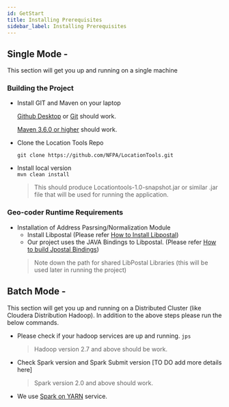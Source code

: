 ```yaml
---
id: GetStart
title: Installing Prerequisites
sidebar_label: Installing Prerequisites
---
```


## Single Mode - 
This section will get you up and running on a single machine

### Building the Project
- Install GIT and Maven on your laptop 
  
  [Github Desktop](https://desktop.github.com/) or [Git](https://git-scm.com/book/en/v2/Getting-Started-Installing-Git) should work. 
  
  [Maven 3.6.0 or higher](https://maven.apache.org/install.html) should work.
- Clone the Location Tools Repo	
  
  ```git clone https://github.com/NFPA/LocationTools.git```
- Install local version  
  ```mvn clean install``` 
  > This should produce Locationtools-1.0-snapshot.jar or similar .jar file that will be used for running the application.

### Geo-coder Runtime Requirements
- Installation of Address Pasrsing/Normalization Module  
  - Install Libpostal (Please refer [How to Install Libpostal](https://github.com/openvenues/libpostal)) 
  - Our project uses the JAVA Bindings to Libpostal. (Please refer [How to build Jpostal Bindings](https://github.com/openvenues/jpostal))
  > Note down the path for shared LibPostal Libraries (this will be used later in running the project)

## Batch Mode -
This section will get you up and running on a Distributed Cluster (like Cloudera Distribution Hadoop). In addition to the above steps please run the below commands. 
- Please check if your hadoop services are up and running.
  ```jps```
  > Hadoop version 2.7 and above should be work.
- Check Spark version and Spark Submit version [TO DO add more details here]
  > Spark version 2.0 and above should work. 
- We use [Spark on YARN](https://docs.cloudera.com/documentation/enterprise/5-13-x/topics/cdh_ig_running_spark_on_yarn.html) service. 